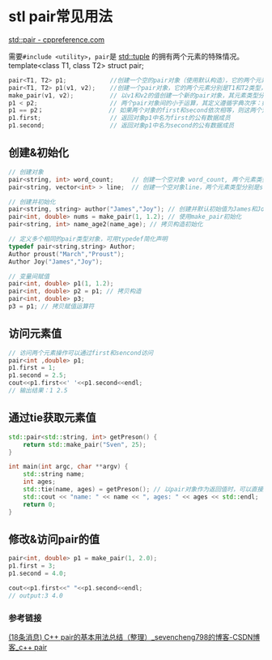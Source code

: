 # stl pair常见用法

[std::pair - cppreference.com](https://zh.cppreference.com/w/cpp/utility/pair)

需要`#include <utility>`，`pair`是 [std::tuple](https://zh.cppreference.com/w/cpp/utility/tuple) 的拥有两个元素的特殊情况。
template<class T1, class T2> struct pair;

```c++
pair<T1, T2> p1;            //创建一个空的pair对象（使用默认构造），它的两个元素分别是T1和T2类型，采用值初始化。
pair<T1, T2> p1(v1, v2);    //创建一个pair对象，它的两个元素分别是T1和T2类型，其中first成员初始化为v1，second成员初始化为v2。
make_pair(v1, v2);          // 以v1和v2的值创建一个新的pair对象，其元素类型分别是v1和v2的类型。
p1 < p2;                    // 两个pair对象间的小于运算，其定义遵循字典次序：如 p1.first < p2.first 或者 !(p2.first < p1.first) && (p1.second < p2.second) 则返回true。
p1 == p2；                  // 如果两个对象的first和second依次相等，则这两个对象相等；该运算使用元素的==操作符。
p1.first;                   // 返回对象p1中名为first的公有数据成员
p1.second;                  // 返回对象p1中名为second的公有数据成员
```

## 创建&初始化

```c++
// 创建对象
pair<string, int> word_count;     // 创建一个空对象 word_count, 两个元素类型分别是string和int类型
pair<string, vector<int> > line;  // 创建一个空对象line，两个元素类型分别是string和vector类型

// 创建并初始化
pair<string, string> author("James","Joy"); // 创建并默认初始值为James和Joy
pair<int, double> nums = make_pair(1, 1.2); // 使用make_pair初始化
pair<string, int> name_age2(name_age); // 拷贝构造初始化

// 定义多个相同的pair类型对象，可用typedef简化声明
typedef pair<string,string> Author;
Author proust("March","Proust");
Author Joy("James","Joy");

// 变量间赋值
pair<int, double> p1(1, 1.2);
pair<int, double> p2 = p1; // 拷贝构造
pair<int, double> p3;
p3 = p1; // 拷贝赋值运算符
```

## 访问元素值

```c++
// 访问两个元素操作可以通过first和sencond访问
pair<int ,double> p1;
p1.first = 1;
p1.second = 2.5;
cout<<p1.first<<' '<<p1.second<<endl;
// 输出结果：1 2.5
```

## 通过tie获取元素值

```c++
std::pair<std::string, int> getPreson() {
    return std::make_pair("Sven", 25);
}

int main(int argc, char **argv) {
    std::string name;
    int ages;
    std::tie(name, ages) = getPreson(); // 以pair对象作为返回值时，可以直接通过std::tie进行接收
    std::cout << "name: " << name << ", ages: " << ages << std::endl;
    return 0;
}
```

## 修改&访问pair的值

```cpp
pair<int, double> p1 = make_pair(1, 2.0);
p1.first = 3;
p1.second = 4.0;

cout<<p1.first<<" "<<p1.second<<endl;
// output:3 4.0
```



### 参考链接

[(18条消息) C++ pair的基本用法总结（整理）_sevencheng798的博客-CSDN博客_c++ pair](https://blog.csdn.net/sevenjoin/article/details/81937695?spm=1001.2101.3001.6650.2&depth_1-utm_relevant_index=4)